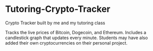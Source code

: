 # Tutoring-Crypto-Tracker
Crypto Tracker built by me and my tutoring class

Tracks the live prices of Bitcoin, Dogecoin, and Ethereum. Includes a candlestick graph that updates every minute. Students may have also added their own cryptocurrencies on their personal project.
